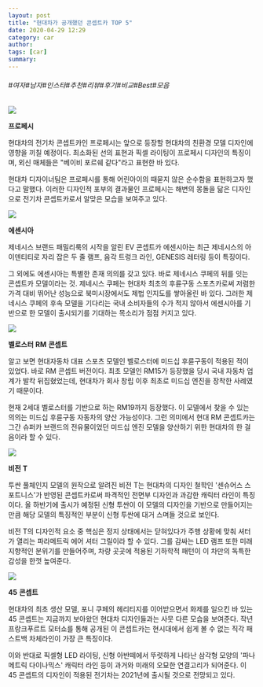 ```yaml
---
layout: post
title: "현대차가 공개했던 콘셉트카 TOP 5"
date: 2020-04-29 12:29
category: car
author: 
tags: [car]
summary: 
---
```


###### #여자#남자#인스타#추천#리뷰#후기#비교#Best#모음


![](https://post-phinf.pstatic.net/MjAyMDA0MjdfMjYy/MDAxNTg3OTkxNDc2ODI4.17stwaiYKxdOdbDLCJ7wtdxz-70sZPC57W4GpXwdMWMg.zf-fI8CYNaNBWFEwzWoAspHguA24zZONLInIIWkZsWkg.JPEG/hyundai-prophecy-concept.jpg?type=w1200)

**프로페시**  
  
현대차의 전기차 콘셉트카인 프로페시는 앞으로 등장할 현대차의 친환경 모델 디자인에 영향을 끼칠 예정이다. 최소화된 선의 표현과 픽셀 라이팅이 프로페시 디자인의 특징이며, 외신 매체들은 "베이비 포르쉐 같다"라고 표현한 바 있다.  
  
현대차 디자이너팀은 프로페시를 통해 어린아이의 때묻지 않은 순수함을 표현하고자 했다고 말했다. 이러한 디자인적 포부의 결과물인 프로페시는 해변의 몽돌을 닮은 디자인으로 전기차 콘셉트카로서 알맞은 모습을 보여주고 있다.  

![](https://post-phinf.pstatic.net/MjAyMDA0MjdfMTI0/MDAxNTg3OTkxNDc2ODA2.Q5MZsH0LVPX4h-vzfg2BxZSOuxya4zpKJraw9Gkc4gkg.DZ3XNL2z9GtviUwayP_-gXx5DBbF63smBWRGvU1BJJgg.JPEG/660e00dc5cb3b4c58edc4e25067b8170.jpg?type=w1200)

**에센시아**  
  
제네시스 브랜드 패밀리룩의 시작을 알린 EV 콘셉트카 에센시아는 최근 제네시스의 아이덴티티로 자리 잡은 두 줄 램프, 음각 트렁크 라인, GENESIS 레터링 등이 특징이다.  
  
그 외에도 에센시아는 특별한 존재 의의를 갖고 있다. 바로 제네시스 쿠페의 뒤를 잇는 콘셉트카 모델이라는 것. 제네시스 쿠페는 현대차 최초의 후륜구동 스포츠카로써 저렴한 가격 대비 뛰어난 성능으로 북미시장에서도 제법 인지도를 쌓아올린 바 있다. 그러한 제네시스 쿠페의 후속 모델을 기다리는 국내 소비자들의 수가 적지 않아서 에센시아를 기반으로 한 모델이 출시되기를 기대하는 목소리가 점점 커지고 있다.  

![](https://post-phinf.pstatic.net/MjAyMDA0MjdfMTM1/MDAxNTg3OTkxNDc2ODI0.bKVmu3gYjH7m_XjcXFVN6oljIQSkHwMZ5X7d04n3_3cg.A6iZ-3yiVz9zr2OXG0IbrOm8N36yCTKXp2EBXgu3Sykg.JPEG/hyundai-s-latest-vel-18_1600x0w.jpg?type=w1200)

**벨로스터** **RM** **콘셉트**  
  
알고 보면 현대자동차 대표 스포츠 모델인 벨로스터에 미드십 후륜구동이 적용된 적이 있었다. 바로 RM 콘셉트 버전이다. 최초 모델인 RM15가 등장했을 당시 국내 자동차 업계가 발칵 뒤집혔었는데, 현대차가 회사 창립 이후 최초로 미드십 엔진을 장착한 사례였기 때문이다.  
  
현재 2세대 벨로스터를 기반으로 하는 RM19까지 등장했다. 이 모델에서 찾을 수 있는 의의는 미드십 후륜구동 자동차의 양산 가능성이다. 그런 의미에서 현대 RM 콘셉트카는 그간 슈퍼카 브랜드의 전유물이었던 미드십 엔진 모델을 양산하기 위한 현대차의 한 걸음이라 할 수 있다.  

![](https://post-phinf.pstatic.net/MjAyMDA0MjdfMTUg/MDAxNTg3OTkxNDc2Nzky.at2OVi8EwqxtdT5pN9JeQ2WAireqnbleGj629B4vCCMg.b4qHoMzmIhgg313fmziQry86whHjrSX7xJ4oBzba8_gg.JPEG/large-39493-hyundaivisiontconcept-1574179700.jpg?type=w1200)

**비전** **T**  
  
투싼 풀체인지 모델의 원작으로 알려진 비전 T는 현대차의 디자인 철학인 '센슈어스 스포트니스'가 반영된 콘셉트카로써 파격적인 전면부 디자인과 과감한 캐릭터 라인이 특징이다. 올 하반기에 출시가 예정된 신형 투싼이 이 모델의 디자인을 기반으로 만들어지는 만큼 해당 모델의 특징적인 부분이 신형 투싼에 대거 스며들 것으로 보인다.  
  
비전 T의 디자인적 요소 중 핵심은 정지 상태에서는 닫혀있다가 주행 상황에 맞춰 셔터가 열리는 파라메트릭 에어 셔터 그릴이라 할 수 있다. 그를 감싸는  LED 램프 또한 미래지향적인 분위기를 만들어주며, 차량 곳곳에 적용된 기하학적 패턴이 이 차만의 독특한 감성을 한껏 높여준다.  

![](https://post-phinf.pstatic.net/MjAyMDA0MjdfMjUg/MDAxNTg3OTkxNDc2ODI0.0bOA8q4V3Cfn-9wHtCQAYgZEzwjO-Le0aMf8dAmM26cg.lC37uMJnXmAF-cWYkhiy1cLJEQeHbGjurk8neqqUEJEg.JPEG/Hyundai_45_EV_Concept_at_IAA_2019_IMG_0683.jpg?type=w1200)

**45** **콘셉트**  
  
현대차의 최초 생산 모델, 포니 쿠페의 헤리티지를 이어받으면서 화제를 일으킨 바 있는 45 콘셉트는 지금까지 보아왔던 현대차 디자인들과는 사뭇 다른 모습을 보여준다. 작년 프랑크푸르트 모터쇼를 통해 공개된 이 콘셉트카는 현시대에서 쉽게 볼 수 없는 직각 패스트백 차체라인이 가장 큰 특징이다.  
  
이와 반대로 픽셀형 LED 라이팅, 신형 아반떼에서 뚜렷하게 나타난 삼각형 모양의 '파나메트릭 다이나믹스' 캐릭터 라인 등이 과거와 미래의 오묘한 연결고리가 되어준다. 이 45 콘셉트의 디자인이 적용된 전기차는 2021년에 출시될 것으로 전망되고 있다.